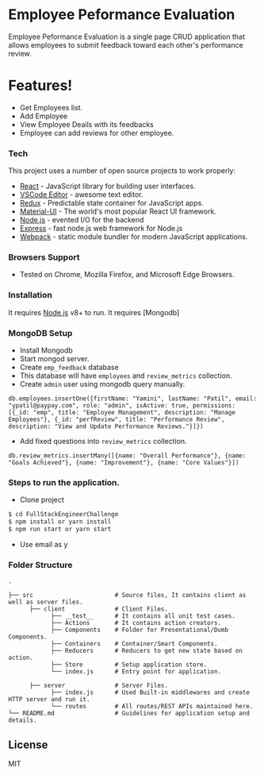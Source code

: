 # Employee Peformance Evaluation

Employee Peformance Evaluation is a single page CRUD application that allows employees to submit feedback toward each other's performance review.

# Features!

  - Get Employees list.
  - Add Employee
  - View Employee Deails with its feedbacks
  - Employee can add reviews for other employee.

### Tech

This project uses a number of open source projects to work properly:

* [React](https://reactjs.org/) - JavaScript library for building user interfaces.
* [VSCode Editor](https://code.visualstudio.com/) - awesome text editor.
* [Redux](https://redux.js.org/) - Predictable state container for JavaScript apps.
* [Material-UI](https://material-ui.com/) - The world's most popular React UI framework.
* [Node.js](https://nodejs.org/en/) - evented I/O for the backend
* [Express](https://expressjs.com/) - fast node.js web framework for Node.js
* [Webpack](https://webpack.js.org/) - static module bundler for modern JavaScript applications.

### Browsers Support
  - Tested on Chrome, Mozilla Firefox, and Microsoft Edge Browsers.

### Installation

It requires [Node.js](https://nodejs.org/en/) v8+ to run.
It requires [Mongodb]

### MongoDB Setup
 - Install Mongodb
 - Start mongod server.
 - Create `emp_feedback` database
 - This database will have `employees` and `review_metrics` collection.
 - Create `admin` user using mongodb query manually.
<pre><code>db.employees.insertOne({firstName: "Yamini", lastName: "Patil", email: "ypatil@paypay.com", role: "admin", isActive: true, permissions: [{_id: "emp", title: "Employee Management", description: "Manage Employees"}, {_id: "perfReview", title: "Performance Review", description: "View and Update Performance Reviews."}]})</code></pre>
 - Add fixed questions into `review_metrics` collection.
<pre><code>db.review_metrics.insertMany([{name: "Overall Performance"}, {name: "Goals Achieved"}, {name: "Improvement"}, {name: "Core Values"}])</code></pre>

### Steps to run the application.
 - Clone project
```sh
$ cd FullStackEngineerChallenge
$ npm install or yarn install
$ npm run start or yarn start
```
 - Use email as y
### Folder Structure

    .

    ├── src                       # Source files, It contains client as well as server files.
          ├── client              # Client Files.
                ├── __test__      # It contains all unit test cases.
                ├── Actions       # It contains action creators.
                ├── Components    # Folder for Presentational/Dumb Components.
                ├── Containers    # Container/Smart Components.
                ├── Reducers      # Reducers to get new state based on action.
                ├── Store         # Setup application store.
                └── index.js      # Entry point for application.

          ├── server              # Server Files.
                ├── index.js      # Used Built-in middlewares and create HTTP server and run it.
                └── routes        # All routes/REST APIs maintained here.
    └── README.md                 # Guidelines for application setup and details.


License
----

MIT

